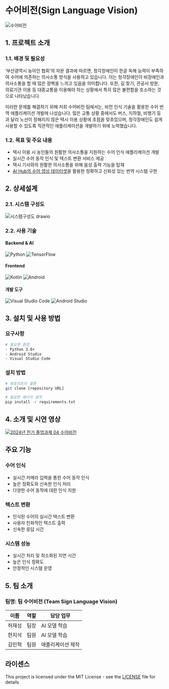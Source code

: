 # 수어비전(Sign Language Vision)

![수어비전](https://github.com/user-attachments/assets/e12f8c73-d145-4a19-946e-774414f3a974)


## 1. 프로젝트 소개

### 1.1. 배경 및 필요성

‘부산광역시 농아인 협회’의 자문 결과에 따르면, 청각장애인이 한글 독해 능력이 부족하여 수어에 의존하는 의사소통 방식을 사용하고 있습니다. 이는 청각장애인이 비장애인과 의사소통을 할 때 많은 장벽을 느끼고 있음을 의미합니다. 또한, 길 찾기, 관공서 방문, 의료기관 이용 등 대중교통을 이용해야 하는 상황에서 특히 많은 불편함을 호소하는 것으로 나타났습니다.


 이러한 문제를 해결하기 위해 저희 수어비전 팀에서는, 비전 인식 기술을 활용한 수어 번역 애플리케이션 개발에 나섰습니다. 많은 교통 상황 중에서도 버스, 지하철, 비행기 등과 달리 노선이 정해지지 않은 택시 이용 상황에 초점을 맞추었으며, 청각장애인도 쉽게 사용할 수 있도록 직관적인 애플리케이션을 개발하기 위에 노력했습니다.

### 1.2. 목표 및 주요 내용

- 택시 이용 시 농인들의 원활한 의사소통을 지원하는 수어 인식 애플리케이션 개발
- 실시간 수어 동작 인식 및 텍스트 변환 서비스 제공
- 택시 기사와의 원활한 의사소통을 위해 음성 출력 기능을 탑재
- [AI Hub의 수어 영상 데이터셋](https://www.aihub.or.kr/aihubdata/data/view.do?currMenu=&topMenu=&aihubDataSe=data&dataSetSn=103)을 활용한 정확하고 신뢰성 있는 번역 시스템 구현

## 2. 상세설계

### 2.1. 시스템 구성도

![시스템구성도 drawio](https://github.com/user-attachments/assets/f44e1988-88b9-48c1-8fd7-6e81b3496773)


### 2.2. 사용 기술

#### Backend & AI
![Python](https://img.shields.io/badge/python-3670A0?style=for-the-badge&logo=python&logoColor=ffdd54)
![TensorFlow](https://img.shields.io/badge/TensorFlow-%23FF6F00.svg?style=for-the-badge&logo=TensorFlow&logoColor=white)

#### Frontend
![Kotlin](https://img.shields.io/badge/kotlin-%237F52FF.svg?style=for-the-badge&logo=kotlin&logoColor=white)
![Android](https://img.shields.io/badge/Android-3DDC84?style=for-the-badge&logo=android&logoColor=white)

#### 개발 도구
![Visual Studio Code](https://img.shields.io/badge/Visual%20Studio%20Code-0078d7.svg?style=for-the-badge&logo=visual-studio-code&logoColor=white)
![Android Studio](https://img.shields.io/badge/android%20studio-346ac1?style=for-the-badge&logo=android%20studio&logoColor=white)

## 3. 설치 및 사용 방법

### 요구사항

```bash
# 필요한 환경
- Python 3.8+
- Android Studio
- Visual Studio Code
```

### 설치 방법

```bash
# 레포지토리 클론
git clone [repository URL]

# 필요한 패키지 설치
pip install -r requirements.txt
```

## 4. 소개 및 시연 영상

[![2024년 전기 졸업과제 04 수어비전](http://img.youtube.com/vi/jNpjqRoLIwE/0.jpg)](https://www.youtube.com/watch?v=jNpjqRoLIwE) 

## 주요 기능

### 수어 인식
- 실시간 카메라 입력을 통한 수어 동작 인식
- 높은 정확도와 신속한 인식 처리
- 다양한 수어 동작에 대한 인식 지원

### 텍스트 변환
- 인식된 수어의 실시간 텍스트 변환
- 사용자 친화적인 텍스트 출력
- 신속한 응답 시간

### 시스템 성능
- 실시간 처리 및 최소화된 지연 시간
- 높은 인식 정확도
- 안정적인 시스템 운영

## 5. 팀 소개

### 팀명: 팀 수어비전 (Team Sign Language Vision)

| 이름 | 역할 | 담당 업무 |
|------|------|-----------|
|   허재성   |   팀장   |   AI 모델 학습   |
|   한지석   |   팀원   |   AI 모델 학습   |
|   김민혁   |   팀원   |   애플리케이션 제작   |

## 라이센스

This project is licensed under the MIT License - see the [LICENSE](LICENSE) file for details
